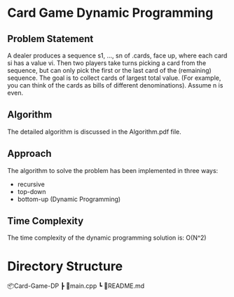 # Card Game Dynamic Programming

## Problem Statement

A dealer produces a sequence s1, …, sn of .cards, face up, where each card si has a value vi. Then two players take turns picking a card from the sequence, but can only pick the first or the last card of the (remaining) sequence. The goal is to collect cards of largest total value. (For example,
you can think of the cards as bills of different denominations). Assume n is even.

## Algorithm

The detailed algorithm is discussed in the Algorithm.pdf file.

## Approach

The algorithm to solve the problem has been implemented in three ways:

- recursive
- top-down
- bottom-up (Dynamic Programming)

## Time Complexity

The time complexity of the dynamic programming solution is: O(N^2)

# Directory Structure

📦Card-Game-DP
┣ 📜main.cpp
┗ 📜README.md
